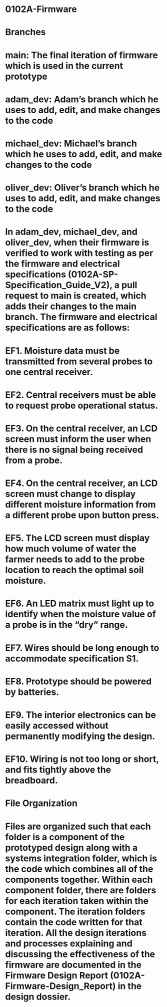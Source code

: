 # 0102A-Firmware
# Branches
# main: The final iteration of firmware which is used in the current prototype
# adam_dev: Adam’s branch which he uses to add, edit, and make changes to the code
# michael_dev: Michael’s branch which he uses to add, edit, and make changes to the code
# oliver_dev: Oliver’s branch which he uses to add, edit, and make changes to the code

# In adam_dev, michael_dev, and oliver_dev, when their firmware is verified to work with testing as per the firmware and electrical specifications (0102A-SP-Specification_Guide_V2), a pull request to main is created, which adds their changes to the main branch. The firmware and electrical specifications are as follows:

# EF1. Moisture data must be transmitted from several probes to one central receiver.
# EF2. Central receivers must be able to request probe operational status.
# EF3. On the central receiver, an LCD screen must inform the user when there is no signal being received from a probe.
# EF4. On the central receiver, an LCD screen must change to display different moisture information from a different probe upon button press.
# EF5. The LCD screen must display how much volume of water the farmer needs to add to the probe location to reach the optimal soil moisture.
# EF6. An LED matrix must light up to identify when the moisture value of a probe is in the “dry” range.
# EF7. Wires should be long enough to accommodate specification S1.
# EF8. Prototype should be powered by batteries.
# EF9. The interior electronics can be easily accessed without permanently modifying the design.
# EF10. Wiring is not too long or short, and fits tightly above the breadboard. 

# File Organization
# Files are organized such that each folder is a component of the prototyped design along with a systems integration folder, which is the code which combines all of the components together. Within each component folder, there are folders for each iteration taken within the component. The iteration folders contain the code written for that iteration. All the design iterations and processes explaining and discussing the effectiveness of the firmware are documented in the Firmware Design Report (0102A-Firmware-Design_Report) in the design dossier. 
